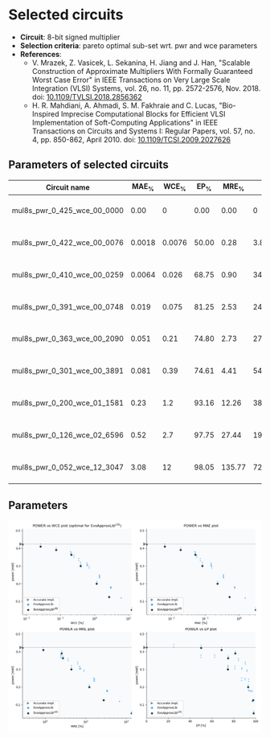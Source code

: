 
Selected circuits
===================
 - **Circuit**: 8-bit signed multiplier
 - **Selection criteria**: pareto optimal sub-set wrt. pwr and wce parameters
 - **References**: 
   - V. Mrazek, Z. Vasicek, L. Sekanina, H. Jiang and J. Han, "Scalable Construction of Approximate Multipliers With Formally Guaranteed Worst Case Error" in IEEE Transactions on Very Large Scale Integration (VLSI) Systems, vol. 26, no. 11, pp. 2572-2576, Nov. 2018. doi: [10.1109/TVLSI.2018.2856362](https://dx.doi.org/10.1109/TVLSI.2018.2856362)
   - H. R. Mahdiani, A. Ahmadi, S. M. Fakhraie and C. Lucas, "Bio-Inspired Imprecise Computational Blocks for Efficient VLSI Implementation of Soft-Computing Applications" in IEEE Transactions on Circuits and Systems I: Regular Papers, vol. 57, no. 4, pp. 850-862, April 2010. doi: [10.1109/TCSI.2009.2027626](https://dx.doi.org/10.1109/TCSI.2009.2027626)


Parameters of selected circuits
----------------------------

| Circuit name | MAE<sub>%</sub> | WCE<sub>%</sub> | EP<sub>%</sub> | MRE<sub>%</sub> | MSE | Download |
| --- |  --- | --- | --- | --- | --- | --- | 
| mul8s_pwr_0_425_wce_00_0000 | 0.00 | 0 | 0.00 | 0.00 | 0 |  [[Verilog<sub>generic</sub>](mul8s_pwr_0_425_wce_00_0000_gen.v)] [[Verilog<sub>PDK45</sub>](mul8s_pwr_0_425_wce_00_0000_pdk45.v)]  [[C](mul8s_pwr_0_425_wce_00_0000.c)] |
| mul8s_pwr_0_422_wce_00_0076 | 0.0018 | 0.0076 | 50.00 | 0.28 | 3.8 |  [[Verilog<sub>generic</sub>](mul8s_pwr_0_422_wce_00_0076_gen.v)] [[Verilog<sub>PDK45</sub>](mul8s_pwr_0_422_wce_00_0076_pdk45.v)]  [[C](mul8s_pwr_0_422_wce_00_0076.c)] |
| mul8s_pwr_0_410_wce_00_0259 | 0.0064 | 0.026 | 68.75 | 0.90 | 34 |  [[Verilog<sub>generic</sub>](mul8s_pwr_0_410_wce_00_0259_gen.v)] [[Verilog<sub>PDK45</sub>](mul8s_pwr_0_410_wce_00_0259_pdk45.v)]  [[C](mul8s_pwr_0_410_wce_00_0259.c)] |
| mul8s_pwr_0_391_wce_00_0748 | 0.019 | 0.075 | 81.25 | 2.53 | 248 |  [[Verilog<sub>generic</sub>](mul8s_pwr_0_391_wce_00_0748_gen.v)] [[Verilog<sub>PDK45</sub>](mul8s_pwr_0_391_wce_00_0748_pdk45.v)]  [[C](mul8s_pwr_0_391_wce_00_0748.c)] |
| mul8s_pwr_0_363_wce_00_2090 | 0.051 | 0.21 | 74.80 | 2.73 | 2746 |  [[Verilog<sub>generic</sub>](mul8s_pwr_0_363_wce_00_2090_gen.v)] [[Verilog<sub>PDK45</sub>](mul8s_pwr_0_363_wce_00_2090_pdk45.v)]  [[C](mul8s_pwr_0_363_wce_00_2090.c)] |
| mul8s_pwr_0_301_wce_00_3891 | 0.081 | 0.39 | 74.61 | 4.41 | 5462 |  [[Verilog<sub>generic</sub>](mul8s_pwr_0_301_wce_00_3891_gen.v)] [[Verilog<sub>PDK45</sub>](mul8s_pwr_0_301_wce_00_3891_pdk45.v)]  [[C](mul8s_pwr_0_301_wce_00_3891.c)] |
| mul8s_pwr_0_200_wce_01_1581 | 0.23 | 1.2 | 93.16 | 12.26 | 38236 |  [[Verilog<sub>generic</sub>](mul8s_pwr_0_200_wce_01_1581_gen.v)] [[Verilog<sub>PDK45</sub>](mul8s_pwr_0_200_wce_01_1581_pdk45.v)]  [[C](mul8s_pwr_0_200_wce_01_1581.c)] |
| mul8s_pwr_0_126_wce_02_6596 | 0.52 | 2.7 | 97.75 | 27.44 | 191238 |  [[Verilog<sub>generic</sub>](mul8s_pwr_0_126_wce_02_6596_gen.v)] [[Verilog<sub>PDK45</sub>](mul8s_pwr_0_126_wce_02_6596_pdk45.v)]  [[C](mul8s_pwr_0_126_wce_02_6596.c)] |
| mul8s_pwr_0_052_wce_12_3047 | 3.08 | 12 | 98.05 | 135.77 | 7282910 |  [[Verilog<sub>generic</sub>](mul8s_pwr_0_052_wce_12_3047_gen.v)] [[Verilog<sub>PDK45</sub>](mul8s_pwr_0_052_wce_12_3047_pdk45.v)]  [[C](mul8s_pwr_0_052_wce_12_3047.c)] |
    
Parameters
--------------
![Parameters figure](fig.png)
             